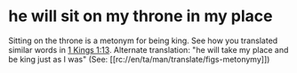 # he will sit on my throne in my place

Sitting on the throne is a metonym for being king. See how you translated similar words in [1 Kings 1:13](../01/13.md). Alternate translation: "he will take my place and be king just as I was" (See: [[rc://en/ta/man/translate/figs-metonymy]])

